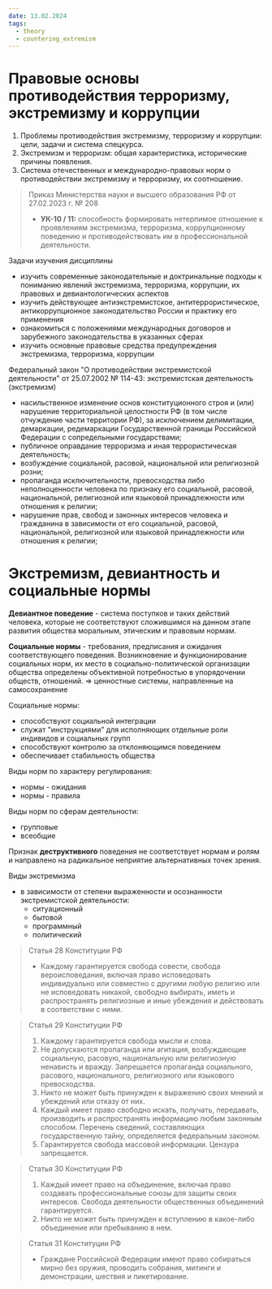 ```yaml
---
date: 13.02.2024
tags:
  - theory
  - countering_extremism
---
```

# Правовые основы противодействия терроризму, экстремизму и коррупции
1. Проблемы противодействия экстремизму, терроризму и коррупции: цели, задачи и система спецкурса.
2. Экстремизм и терроризм: общая характеристика, исторические причины появления.
3. Система отечественных и международно-правовых норм о противодействии экстремизму и терроризму, их соотношение.

> Приказ Министерства науки и высшего образования РФ от 27.02.2023 г. № 208
> - **УК-10 / 11:** способность формировать нетерпимое отношение к проявлениям экстремизма, терроризма, коррупционному поведению и противодействовать им в профессиональной деятельности.

Задачи изучения дисциплины
- изучить современные законодательные и доктринальные подходы к пониманию явлений экстремизма, терроризма, коррупции, их правовых и девиантологических аспектов
- изучить действующее антиэкстремистское, антитеррористическое, антикоррупционное законодательство России и практику его применения
- ознакомиться с положениями международных договоров и зарубежного законодательства в указанных сферах
- изучить основные правовые средства предупреждения экстремизма, терроризма, коррупции

Федеральный закон "О противодействии экстремистской деятельности" от 25.07.2002 № 114-43: экстремистская деятельность (экстремизм)
- насильственное изменение основ конституционного строя и (или) нарушение территориальной целостности РФ (в том числе отчуждение части территории РФ), за исключением делимитации, демаркации, редемаркации Государственной границы Российской Федерации с сопредельными государствами;
- публичное оправдание терроризма и иная террористическая деятельность;
- возбуждение социальной, расовой, национальной или религиозной розни;
- пропаганда исключительности, превосходства либо неполноценности человека по признаку его социальной, расовой, национальной, религиозной или языковой принадлежности или отношения к религии;
- нарушение прав, свобод и законных интересов человека и гражданина в зависимости от его социальной, расовой, национальной, религиозной или языковой принадлежности или отношения к религии;

# Экстремизм, девиантность и социальные нормы
**Девиантное поведение** - система поступков и таких действий человека, которые не соответствуют сложившимся на данном этапе развития общества моральным, этическим и правовым нормам.

**Социальные нормы** - требования, предписания и ожидания соответствующего поведения. Возникновение и функционирование социальных норм, их место в социально-политической организации общества определены объективной потребностью в упорядочении обществ, отношений. => ценностные системы, направленные на самосохранение

Социальные нормы:
- способствуют социальной интеграции
- служат "инструкциями" для исполняющих отдельные роли индивидов и социальных групп
- способствуют контролю за отклоняющимся поведением
- обеспечивает стабильность общества

Виды норм по характеру регулирования:
- нормы - ожидания
- нормы - правила

Виды норм по сферам деятельности:
- групповые
- всеобщие

Признак **деструктивного** поведения не соответствует нормам и ролям и направлено на радикальное неприятие альтернативных точек зрения.

Виды экстремизма
- в зависимости от степени выраженности и осознанности экстремистской деятельности:
	- ситуационный
	- бытовой
	- программный
	- политический

> Статья 28 Конституции РФ
> - Каждому гарантируется свобода совести, свобода вероисповедания, включая право исповедовать индивидуально или совместно с другими любую религию или не исповедовать никакой, свободно выбирать, иметь и распространять религиозные и иные убеждения и действовать в соответствии с ними.

> Статья 29 Конституции РФ
> 1. Каждому гарантируется свобода мысли и слова.
> 2. Не допускаются пропаганда или агитация, возбуждающие социальную, расовую, национальную или религиозную ненависть и вражду. Запрещается пропаганда социального, расового, национального, религиозного или языкового превосходства.
> 3. Никто не может быть принужден к выражению своих мнений и убеждений или отказу от них.
> 4. Каждый имеет право свободно искать, получать, передавать, производить и распространять информацию любым законным способом. Перечень сведений, составляющих государственную тайну, определяется федеральным законом.
> 5. Гарантируется свобода массовой информации. Цензура запрещается.

> Статья 30 Конституции РФ
> 1. Каждый имеет право на объединение, включая право создавать профессиональные союзы для защиты своих интересов. Свобода деятельности общественных объединений гарантируется.
> 2. Никто не может быть принужден к вступлению в какое-либо объединение или пребыванию в нем.

> Статья 31 Конституции РФ
> - Граждане Российской Федерации имеют право собираться мирно без оружия, проводить собрания, митинги и демонстрации, шествия и пикетирование.

